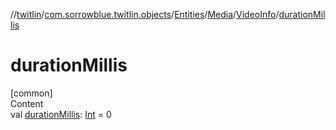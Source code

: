//[twitlin](../../../../index.md)/[com.sorrowblue.twitlin.objects](../../../index.md)/[Entities](../../index.md)/[Media](../index.md)/[VideoInfo](index.md)/[durationMillis](duration-millis.md)



# durationMillis  
[common]  
Content  
val [durationMillis](duration-millis.md): [Int](https://kotlinlang.org/api/latest/jvm/stdlib/kotlin/-int/index.html) = 0  



